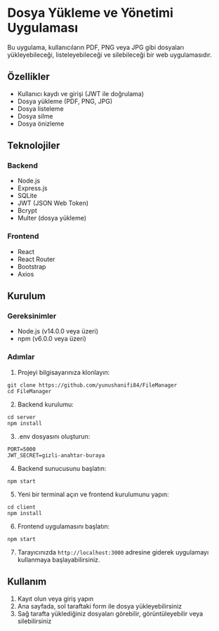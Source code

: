 # Dosya Yükleme ve Yönetimi Uygulaması

Bu uygulama, kullanıcıların PDF, PNG veya JPG gibi dosyaları yükleyebileceği, listeleyebileceği ve silebileceği bir web uygulamasıdır.

## Özellikler

- Kullanıcı kaydı ve girişi (JWT ile doğrulama)
- Dosya yükleme (PDF, PNG, JPG)
- Dosya listeleme
- Dosya silme
- Dosya önizleme

## Teknolojiler

### Backend
- Node.js
- Express.js
- SQLite
- JWT (JSON Web Token)
- Bcrypt
- Multer (dosya yükleme)

### Frontend
- React
- React Router
- Bootstrap
- Axios

## Kurulum

### Gereksinimler
- Node.js (v14.0.0 veya üzeri)
- npm (v6.0.0 veya üzeri)

### Adımlar

1. Projeyi bilgisayarınıza klonlayın:
```
git clone https://github.com/yunushanifi84/FileManager
cd FileManager
```

2. Backend kurulumu:
```
cd server
npm install
```

3. .env dosyasını oluşturun:
```
PORT=5000
JWT_SECRET=gizli-anahtar-buraya
```

4. Backend sunucusunu başlatın:
```
npm start
```

5. Yeni bir terminal açın ve frontend kurulumunu yapın:
```
cd client
npm install
```

6. Frontend uygulamasını başlatın:
```
npm start
```

7. Tarayıcınızda `http://localhost:3000` adresine giderek uygulamayı kullanmaya başlayabilirsiniz.

## Kullanım

1. Kayıt olun veya giriş yapın
2. Ana sayfada, sol taraftaki form ile dosya yükleyebilirsiniz
3. Sağ tarafta yüklediğiniz dosyaları görebilir, görüntüleyebilir veya silebilirsiniz

